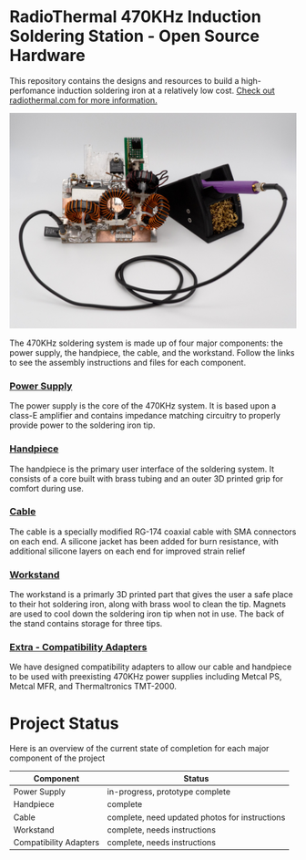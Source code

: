 RadioThermal 470KHz Induction Soldering Station - Open Source Hardware
========================

This repository contains the designs and resources to build a high-perfomance induction soldering iron at a relatively low cost. [Check out radiothermal.com for more information.](https://radiothermal.com/products.html)

![](Media/470-Full-min.jpg)

The 470KHz soldering system is made up of four major components: the power supply, the handpiece, the cable, and the workstand. Follow the links to see the assembly instructions and files for each component.

### [Power Supply](https://github.com/RadioThermal/RadioThermal_Soldering_OSHW/tree/main/Power%20Supply)

The power supply is the core of the 470KHz system. It is based upon a class-E amplifier and contains impedance matching circuitry to properly provide power to the soldering iron tip.

### [Handpiece](https://github.com/RadioThermal/RadioThermal_Soldering_OSHW/tree/main/Handpiece)

The handpiece is the primary user interface of the soldering system. It consists of a core built with brass tubing and an outer 3D printed grip for comfort during use.

### [Cable](https://github.com/RadioThermal/RadioThermal_Soldering_OSHW/tree/main/Cable)

The cable is a specially modified RG-174 coaxial cable with SMA connectors on each end. A silicone jacket has been added for burn resistance, with additional silicone layers on each end for improved strain relief

### [Workstand](https://github.com/RadioThermal/RadioThermal_Soldering_OSHW/tree/main/Workstand)

The workstand is a primarly 3D printed part that gives the user a safe place to their hot soldering iron, along with brass wool to clean the tip. Magnets are used to cool down the soldering iron tip when not in use. The back of the stand contains storage for three tips.

### [Extra - Compatibility Adapters](https://github.com/RadioThermal/RadioThermal_Soldering_OSHW/tree/main/Adapters)

We have designed compatibility adapters to allow our cable and handpiece to be used with preexisting 470KHz power supplies including Metcal PS, Metcal MFR, and Thermaltronics TMT-2000.

# Project Status

Here is an overview of the current state of completion for each major component of the project

| Component              | Status                                         |
| ---------------------- | ---------------------------------------------- |
| Power Supply           | in-progress, prototype complete                |
| Handpiece              | complete                                       |
| Cable                  | complete, need updated photos for instructions |
| Workstand              | complete, needs instructions                   |
| Compatibility Adapters | complete, needs instructions                   |
